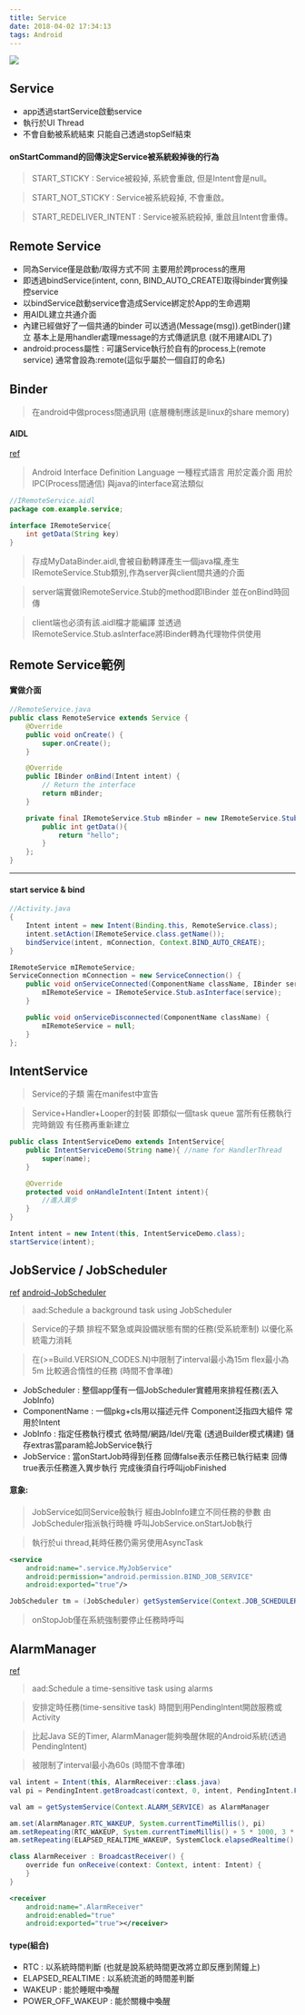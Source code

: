 ```yaml
---
title: Service
date: 2018-04-02 17:34:13
tags: Android
---
```


![](https://upload-images.jianshu.io/upload_images/3881353-66a45f88bedec256.png?imageMogr2/auto-orient/strip%7CimageView2/2/w/700)

## Service
- app透過startService啟動service
- 執行於UI Thread
- 不會自動被系統結束 只能自己透過stopSelf結束

#### onStartCommand的回傳決定Service被系統殺掉後的行為

> START_STICKY : Service被殺掉, 系統會重啟, 但是Intent會是null。

> START_NOT_STICKY : Service被系統殺掉, 不會重啟。

> START_REDELIVER_INTENT : Service被系統殺掉, 重啟且Intent會重傳。 



## Remote Service
- 同為Service僅是啟動/取得方式不同 主要用於跨process的應用
- 即透過bindService(intent, conn, BIND_AUTO_CREATE)取得binder實例操控service
- 以bindService啟動service會造成Service綁定於App的生命週期
- 用AIDL建立共通介面
- 內建已經做好了一個共通的binder 可以透過(Message(msg)).getBinder()建立 基本上是用handler處理message的方式傳遞訊息 (就不用建AIDL了)
- android:process屬性 : 可讓Service執行於自有的process上(remote service) 通常會設為:remote(這似乎屬於一個自訂的命名)

## Binder
> 在android中做process間通訊用 (底層機制應該是linux的share memory)

#### AIDL
[ref](https://blog.csdn.net/u011240877/article/details/72765136)
> Android Interface Definition Language
> 一種程式語言 用於定義介面 用於IPC(Process間通信) 與java的interface寫法類似

```java
//IRemoteService.aidl
package com.example.service;

interface IRemoteService{
    int getData(String key)
}
```

> 存成MyDataBinder.aidl,會被自動轉譯產生一個java檔,產生IRemoteService.Stub類別,作為server與client間共通的介面

> server端實做IRemoteService.Stub的method即IBinder 並在onBind時回傳

> client端也必須有該.aidl檔才能編譯 並透過IRemoteService.Stub.asInterface將IBinder轉為代理物件供使用

## Remote Service範例

#### 實做介面
```java
//RemoteService.java
public class RemoteService extends Service {
    @Override
    public void onCreate() {
        super.onCreate();
    }

    @Override
    public IBinder onBind(Intent intent) {
        // Return the interface
        return mBinder;
    }

    private final IRemoteService.Stub mBinder = new IRemoteService.Stub() {
        public int getData(){
            return "hello";
        }
    };
}
```
---
#### start service & bind
```java
//Activity.java
{
    Intent intent = new Intent(Binding.this, RemoteService.class);
    intent.setAction(IRemoteService.class.getName());
    bindService(intent, mConnection, Context.BIND_AUTO_CREATE);
}

IRemoteService mIRemoteService;
ServiceConnection mConnection = new ServiceConnection() {
    public void onServiceConnected(ComponentName className, IBinder service) {
        mIRemoteService = IRemoteService.Stub.asInterface(service);
    }

    public void onServiceDisconnected(ComponentName className) {
        mIRemoteService = null;
    }
};
```

## IntentService
> Service的子類 需在manifest中宣告

> Service+Handler+Looper的封裝 即類似一個task queue 當所有任務執行完時銷毀 有任務再重新建立

```java
public class IntentServiceDemo extends IntentService{
    public IntentServiceDemo(String name){ //name for HandlerThread
        super(name);
    }

    @Override
    protected void onHandleIntent(Intent intent){
        //進入異步
    }
}

Intent intent = new Intent(this, IntentServiceDemo.class);
startService(intent);
```

## JobService / JobScheduler
[ref](https://blog.csdn.net/qq_33689414/article/details/54668889)
[android-JobScheduler](https://github.com/jimliuxyz/android-JobScheduler)
> aad:Schedule a background task using JobScheduler

> Service的子類 排程不緊急或與設備狀態有關的任務(受系統牽制) 以優化系統電力消耗

> 在(>=Build.VERSION_CODES.N)中限制了interval最小為15m flex最小為5m 比較適合惰性的任務 (時間不會準確)

- JobScheduler : 整個app僅有一個JobScheduler實體用來排程任務(丟入JobInfo)
- ComponentName : 一個pkg+cls用以描述元件 Component泛指四大組件 常用於Intent
- JobInfo : 指定任務執行模式 依時間/網路/Idel/充電 (透過Builder模式構建) 儲存extras當param給JobService執行
- JobService : 當onStartJob時得到任務 回傳false表示任務已執行結束 回傳true表示任務進入異步執行 完成後須自行呼叫jobFinished

#### 意象:
> JobService如同Service般執行 經由JobInfo建立不同任務的參數 由JobScheduler指派執行時機 呼叫JobService.onStartJob執行

> 執行於ui thread,耗時任務仍需另使用AsyncTask

```xml
<service
    android:name=".service.MyJobService"
    android:permission="android.permission.BIND_JOB_SERVICE"
    android:exported="true"/>
```
```java
JobScheduler tm = (JobScheduler) getSystemService(Context.JOB_SCHEDULER_SERVICE);
```
> onStopJob僅在系統強制要停止任務時呼叫

## AlarmManager
[ref](https://www.jianshu.com/p/fdb4e8c009b7)
> aad:Schedule a time-sensitive task using alarms

> 安排定時任務(time-sensitive task) 時間到用PendingIntent開啟服務或Activity

> 比起Java SE的Timer, AlarmManager能夠喚醒休眠的Android系統(透過PendingIntent)

> 被限制了interval最小為60s (時間不會準確)

```java
val intent = Intent(this, AlarmReceiver::class.java)
val pi = PendingIntent.getBroadcast(context, 0, intent, PendingIntent.FLAG_UPDATE_CURRENT);

val am = getSystemService(Context.ALARM_SERVICE) as AlarmManager

am.set(AlarmManager.RTC_WAKEUP, System.currentTimeMillis(), pi)
am.setRepeating(RTC_WAKEUP, System.currentTimeMillis() + 5 * 1000, 3 * 1000, pi);
am.setRepeating(ELAPSED_REALTIME_WAKEUP, SystemClock.elapsedRealtime() + 1000 , 5 * 1000 , pi);

class AlarmReceiver : BroadcastReceiver() {
    override fun onReceive(context: Context, intent: Intent) {
    }
}
```
```xml
<receiver
    android:name=".AlarmReceiver"
    android:enabled="true"
    android:exported="true"></receiver>
```

#### type(組合)
- RTC : 以系統時間判斷 (也就是說系統時間更改將立即反應到鬧鐘上)
- ELAPSED_REALTIME : 以系統流逝的時間差判斷
- WAKEUP : 能於睡眠中喚醒
- POWER_OFF_WAKEUP : 能於關機中喚醒

